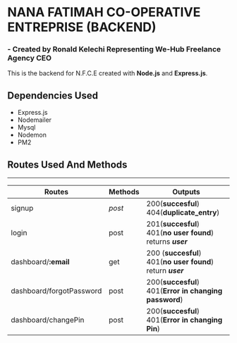 # NANA FATIMAH CO-OPERATIVE ENTREPRISE (BACKEND)
### -  Created by Ronald Kelechi Representing We-Hub Freelance Agency CEO

This is the backend for N.F.C.E
created with __Node.js__ and __Express.js__.

## __Dependencies Used__
- Express.js
- Nodemailer
- Mysql
- Nodemon
- PM2


## __Routes Used And Methods__
***
| Routes | Methods | Outputs|
|---|---|---|
|signup| _post_|200(__succesful__) <br> 404(__duplicate_entry__)|
|login| post|201(__succesful__) <br> 401(__no user found__) <br> returns ___user___|
|dashboard/__:email__| get|200 (__succesful__) <br>401(__no user found__) <br>return ___user___|
|dashboard/forgotPassword| post | 200(__succesful__) <br> 401(__Error in changing password__)|
|dashboard/changePin| post |200(__succesful__) <br> 401(__Error in changing Pin__)|
